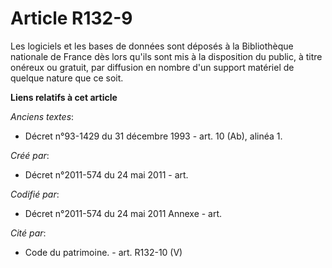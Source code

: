 # Article R132-9

Les logiciels et les bases de données sont déposés à la Bibliothèque nationale de France dès lors qu'ils sont mis à la
disposition du public, à titre onéreux ou gratuit, par diffusion en nombre d'un support matériel de quelque nature que ce
soit.

**Liens relatifs à cet article**

_Anciens textes_:

  - Décret n°93-1429 du 31 décembre 1993 - art. 10 (Ab), alinéa 1.

_Créé par_:

  - Décret n°2011-574 du 24 mai 2011  - art.

_Codifié par_:

  - Décret n°2011-574 du 24 mai 2011 Annexe - art.

_Cité par_:

  - Code du patrimoine. - art. R132-10 (V)
